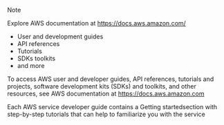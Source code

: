 > [!NOTE]
> Explore AWS documentation at https://docs.aws.amazon.com/

- User and development guides
- API references
- Tutorials
- SDKs toolkits
- and more

To access AWS user and developer guides, API references, tutorials and projects, software development kits (SDKs) and toolkits, and other resources, see AWS documentation at https://docs.aws.amazon.com


Each AWS service developer guide contains a Getting startedsection with step-by-step tutorials that can help to familiarize you with the service
